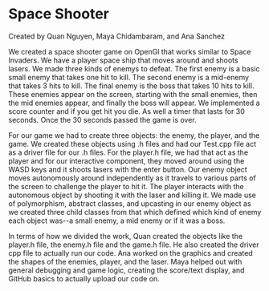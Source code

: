 
# Space Shooter

Created by Quan Nguyen, Maya Chidambaram, and Ana Sanchez

We created a space shooter game on OpenGl that works similar to Space Invaders. We have a player space ship that moves around and shoots lasers. We made three kinds of enemys to defeat. The first enemy is a basic small enemy that takes one hit to kill. The second enemy is a mid-enemy that takes 3 hits to kill. The final enemy is the boss that takes 10 hits to kill. These enemies appear on the screen, starting with the small enemies, then the mid enemies appear, and finally the boss will appear. We implemented a score counter and if you get hit you die. As well a timer that lasts for 30 seconds. Once the 30 seconds passed the game is over.

For our game we had to create three objects: the enemy, the player, and the game. We created these objects using .h files and had our Test.cpp file act as a driver file for our .h files. For the player.h file, we had that act as the player and for our interactive component, they moved around using the WASD keys and it shoots lasers with the enter button. Our enemy object moves autonomously around independently as it travels to various parts of the screen to challenge the player to hit it. The player interacts with the autonomous object by shooting it with the laser and killing it. We made use of polymorphism, abstract classes, and upcasting in our enemy object as we created three child classes from that which defined which kind of enemy each object was--a small enemy, a mid enemy or if it was a boss.

In terms of how we divided the work, Quan created the objects like the player.h file, the enemy.h file and the game.h file. He also created the driver cpp file to actually run our code. Ana worked on the graphics and created the shapes of the enemies, player, and the laser. Maya helped out with general debugging and game logic, creating the score/text display, and GitHub basics to actually upload our code on.
